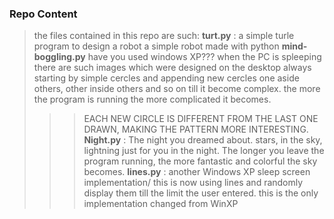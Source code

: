 ### Repo Content 
> the files contained in this repo are such:
**turt.py** : a simple turle program to design a robot a simple robot made with python
**mind-boggling.py** have you used windows XP??? 
when the PC is spleeping there are such images which were designed on the desktop always starting by simple cercles and appending new cercles one aside others, other inside others and so on till it become complex. the more the program is running the more complicated it becomes.
>>> EACH NEW CIRCLE IS DIFFERENT FROM THE LAST ONE DRAWN, MAKING THE PATTERN MORE INTERESTING.
**Night.py** : The night you dreamed about. stars, in the sky, lightning just for you in the night. The longer you
leave the program running, the more fantastic and colorful the sky becomes.
**lines.py** : another Windows XP sleep screen implementation/
this is now using lines and randomly display them till the limit the user entered. this is the only implementation changed from WinXP